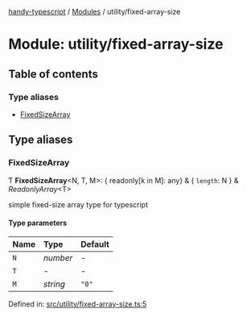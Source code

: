 [handy-typescript](../README.md) / [Modules](../modules.md) / utility/fixed-array-size

# Module: utility/fixed-array-size

## Table of contents

### Type aliases

- [FixedSizeArray](utility_fixed_array_size.md#fixedsizearray)

## Type aliases

### FixedSizeArray

Ƭ **FixedSizeArray**<N, T, M\>: { readonly[k in M]: any} & { `length`: N  } & *ReadonlyArray*<T\>

simple fixed-size array type for typescript

#### Type parameters

| Name | Type | Default |
| :------ | :------ | :------ |
| `N` | *number* | - |
| `T` | - | - |
| `M` | *string* | ``"0"`` |

Defined in: [src/utility/fixed-array-size.ts:5](https://github.com/robbiemu/handy-typescript/blob/53f59f0/src/utility/fixed-array-size.ts#L5)

